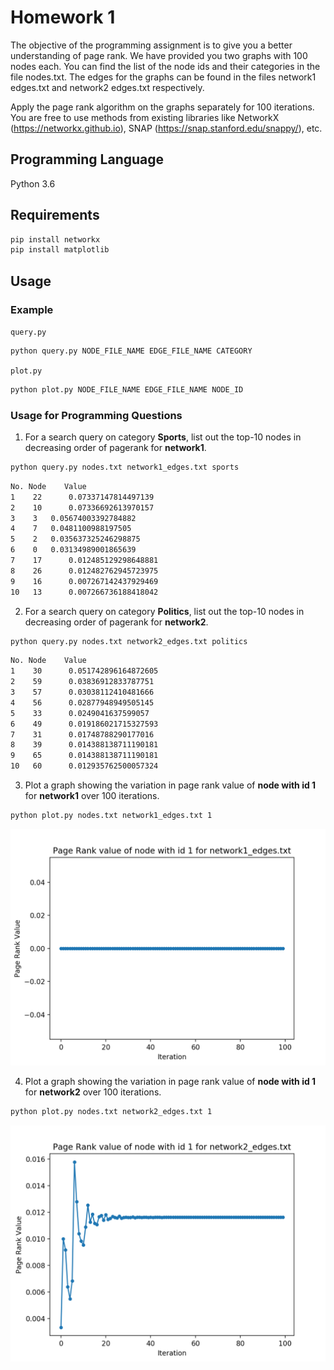 # Homework 1

The objective of the programming assignment is to give you a better understanding of page rank. We have provided you two graphs with 100 nodes each. You can find the list of the node ids and their categories in the file nodes.txt. The edges for the graphs can be found in the files network1 edges.txt and network2 edges.txt respectively.

Apply the page rank algorithm on the graphs separately for 100 iterations. You are free to use methods from existing libraries like NetworkX (https://networkx.github.io), SNAP (https://snap.stanford.edu/snappy/), etc.

## Programming Language

Python 3.6

## Requirements

```bash
pip install networkx
pip install matplotlib
```

## Usage

### Example

`query.py`

```bash
python query.py NODE_FILE_NAME EDGE_FILE_NAME CATEGORY
```

`plot.py`

```bash
python plot.py NODE_FILE_NAME EDGE_FILE_NAME NODE_ID
```

### Usage for Programming Questions

1. For a search query on category **Sports**, list out the top-10 nodes in decreasing order of pagerank for **network1**.

```bash
python query.py nodes.txt network1_edges.txt sports
```

```txt
No.	Node	Value
1 	 22 	 0.07337147814497139
2 	 10 	 0.07336692613970157
3 	 3 	 0.05674003392784882
4 	 7 	 0.0481100988197505
5 	 2 	 0.035637325246298875
6 	 0 	 0.03134989001865639
7 	 17 	 0.012485129298648881
8 	 26 	 0.012482762945723975
9 	 16 	 0.007267142437929469
10 	 13 	 0.007266736188418042
```

2. For a search query on category **Politics**, list out the top-10 nodes in decreasing order
of pagerank for **network2**.

```bash
python query.py nodes.txt network2_edges.txt politics
```

```txt
No.	Node	Value
1 	 30 	 0.051742896164872605
2 	 59 	 0.03836912833787751
3 	 57 	 0.03038112410481666
4 	 56 	 0.02877948949505145
5 	 33 	 0.0249041637599057
6 	 49 	 0.019186021715327593
7 	 31 	 0.01748788290177016
8 	 39 	 0.014388138711190181
9 	 65 	 0.014388138711190181
10 	 60 	 0.012935762500057324
```

3. Plot a graph showing the variation in page rank value of **node with id 1** for **network1**
over 100 iterations.

```bash
python plot.py nodes.txt network1_edges.txt 1
```

![network1](img/figure_1.png)


4. Plot a graph showing the variation in page rank value of **node with id 1** for **network2** over 100 iterations.

```bash
python plot.py nodes.txt network2_edges.txt 1
```

![network2](img/figure_2.png)